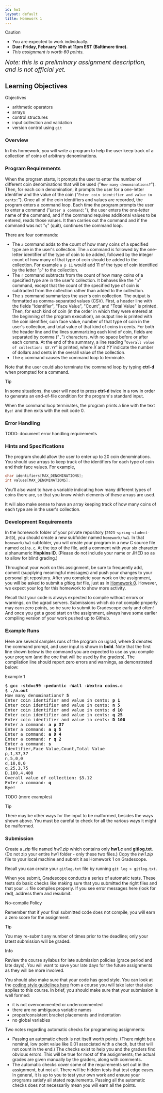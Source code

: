 ```yaml
---
id: hw1
layout: default
title: Homework 1
---
```


<div class='admonition caution'>
<div class='title'>Caution</div>
<div class='content'>
<ul>
<li>You are expected to work individually.</li>
<li><strong>Due: Friday, February 10th at 11pm EST (Baltimore time).</strong></li>
<li><em>This assignment is worth 60 points.</em></li>
</ul>
</div>
</div>

<div style="font-size: 140%; font-style: italic;">
  Note: this is a preliminary assignment description, and is not official yet.
</div>

## Learning Objectives
<div class='admonition success'>
<div class='title'>Objectives</div>
<div class='content'>
<ul>
<li>arithmetic operators</li>
<li>arrays</li>
<li>control structures</li>
<li>input collection and validation</li>
<li>version control using <code>git</code></li>
</ul>
</div>
</div>

### Overview

In this homework, you will write a program to help the user keep track of
a collection of coins of arbitrary denominations.

### Program Requirements

When the program starts, it prompts the user to enter the number
of different coin denominations that will be used ("`How many denominations?`"). Then,
for each coin denomination, it prompts the user for a one-letter identifier
and the value of the coin ("`Enter coin identifier and value in cents:`").
Once all of the coin identifiers and values
are recorded, the program enters a command loop. Each time the
program prompts the user to enter a command ("`Enter a command:`"),
the user enters the one-letter name of the command, and if the command
requires additional values to be entered, reads those values. It then
carries out the command and if the command
was not "`q`" (quit), continues the command loop.

There are four commands:

* The `a` command adds to the count of how many coins of a specified
  type are in the user's collection. The `a` command is followed by
  the one-letter identifier of the type of coin to be added, followed by
  the integer count of how many of that type of coin should be added to
  the collection. For example `a p 11` would add 11 of the type of coin
  identified by the letter "`p`" to the collection.
* The `r` command subtracts from the count of how many coins of a specified
  type are in the user's collection. It behaves like the "`a`" command, except
  that the count of the specified type of coin is subtracted from the collection
  rather than added to the collection.
* The `s` command summarizes the user's coin collection. The output is
  formatted as comma-separated values (CSV).  First, a header line with
  the fields "Identifier", "Face Value", "Count", and "Total Value" is
  printed. Then, for each kind of coin (in the order in which they were
  entered at the beginning of the program execution), an output line is
  printed with the coin identifier, coin face value, number of that
  type of coin in the user's collection, and total value of that kind of
  coins in cents. For both the header line and the lines summarizing each
  kind of coin, fields are separated by comma ("`,`") characters, with
  no space before or after each comma. At the end of the summary, a line
  reading "<code class='highlighter-rouge'>Overall value of collection: $<i>X</i>.<i>YY</i></code>"
  is printed, where *X* and *YY* indicate the number of dollars and cents
  in the overall value of the collection.
* The `q` command causes the command loop to terminate.

Note that the user could also terminate the command loop by typing
**ctrl-d** when prompted for a command.

<div class='admonition tip'>
<div class='title'>Tip</div>
<div class='content'>
<p>In some situations, the user will need to press <strong>ctrl-d</strong>
twice in a row in order to generate an end-of-file condition for the
program's standard input.</p>
</div>
</div>

When the command loop terminates, the program prints a line with the
text `Bye!` and then exits with the exit code 0.

### Error Handling

TODO: document error handling requirements

### Hints and Specifications

The program should allow the user to enter up to 20 coin denominations.
You should use arrays to keep track of the identifiers for each type of
coin and their face values. For example,

```c
char identifiers[MAX_DENOMINATIONS];
int values[MAX_DENOMINATIONS];
```

You'll also want to have a variable indicating how many different types
of coins there are, so that you know which elements of these arrays are
used.

It will also make sense to have an array keeping track of how many coins
of each type are in the user's collection.

### Development Requirements

In the homework folder of your private repository
(`2023-spring-student-JHED`), you should create a new subfolder named
`homework/hw1`. In that `homework/hw1` subfolder, you will create your program in a new
C source file named `coins.c`. At the top of the file, add a comment with
your six character alphanumeric **Hopkins ID**. (Please do not include
your name or JHED so as to allow for blind grading.)

Throughout your work on this assignment, be sure to frequently add, commit
(supplying meaningful messages) and push your changes to your personal
git repository.  After you complete your work on the assignment, you will
be asked to submit a *gitlog.txt* file, just as in [Homework 0](hw0.html). However,
we expect your log for this homework to show more activity.

Recall that your code is always expected to compile without errors
or warnings, on the ugrad servers. Submissions which do not compile
properly may earn zero points, so be sure to submit to Gradescope early
and often! And once you get a good start on the assignment, always have
some earlier compiling version of your work pushed up to Github.

### Example Runs

Here are several samples runs of the program on ugrad, where $ denotes
the command prompt, and user input is shown in **bold**. Note that the
first line shown below is the command you are expected to use as you
compile your program (and the one that will be used by the graders).
The compilation line should report zero errors and warnings, as
demonstrated below:

Example 1

<div class="highlighter-rouge"><pre>
$ <b>gcc -std=c99 -pedantic -Wall -Wextra coins.c</b>
$ <b>./a.out</b>
How many denominations? <b>5</b>
Enter coin identifier and value in cents: <b>p 1</b>
Enter coin identifier and value in cents: <b>n 5</b>
Enter coin identifier and value in cents: <b>d 10</b>
Enter coin identifier and value in cents: <b>q 25</b>
Enter coin identifier and value in cents: <b>D 100</b>
Enter a command: <b>a p 37</b>
Enter a command: <b>a q 5</b>
Enter a command: <b>a D 4</b>
Enter a command: <b>r q 2</b>
Enter a command: <b>s</b>
Identifier,Face Value,Count,Total Value
p,1,37,37
n,5,0,0
d,10,0,0
q,25,3,75
D,100,4,400
Overall value of collection: $5.12
Enter a command: <b>q</b>
Bye!
</pre></div>

TODO (more examples)

<div class='admonition tip'>
<div class='title'>Tip</div>
<div class='content'>
<p>There may be other ways for the input to be malformed,
besides the ways shown above. You must be careful to check for all the
various ways it might be malformed.</p>
</div>
</div>

### Submission

Create a *.zip* file named *hw1.zip* which contains only **hw1.c**
and **gitlog.txt**. (Do not zip your entire hw1 folder - only these two
files.) Copy the *hw1.zip* file to your local machine and submit it as
Homework 1 on Gradescope.

Recall you can create your `gitlog.txt` file by running `git log > gitlog.txt`.

When you submit, Gradescope conducts a series of automatic tests.
These tests do basic checks like making sure that you submitted the
right files and that your `.c` file compiles properly.  If you see error
messages here (look for red), address them and resubmit.

<div class='admonition danger'>
<div class='title'>No-compile Policy</div>
<div class='content'>
<p>Remember that if your final submitted code does not compile, you will
earn a zero score for the assignment.</p>
</div>
</div>

<div class='admonition tip'>
<div class='title'>Tip</div>
<div class='content'>
<p>You may re-submit any number of times prior to the deadline; only
your latest submission will be graded.</p>
</div>
</div>

<div class='admonition info'>
<div class='title'>Info</div>
<div class='content'>
<p>Review the course syllabus for late submission policies (grace period
and late days). You will want to save your late days for the future
assignments as they will be more involved.</p>
</div>
</div>

You should also make sure that your code has good
style. You can look at the [coding style guidelines
here](https://jhucsf.github.io/spring2023/assign/style.html) from a
course you will take later that also applies to this course. In brief,
you should make sure that your submission is well formed:

- it is not overcommented or undercommented
- there are no ambiguous variable names 
- proper/consistent bracket placements and indentation
- no global variables

Two notes regarding automatic checks for programming assignments:

* Passing an automatic check is not itself worth points. (There
  might be a nominal, low point value like 0.01 associated with a check,
  but that will not count in the end.) The checks exist to help you and
  the graders find obvious errors. This will be true for most of the
  assignments; the actual grades are given manually by the graders, along
  with comments.
* The automatic checks cover some of the requirements set out in the
  assignment, but not all. There will be hidden tests that test edge
  cases. In general, it is up to you to test your own work and ensure
  your programs satisfy all stated requirements. Passing all the automatic
  checks does not necessarily mean you will earn all the points.
